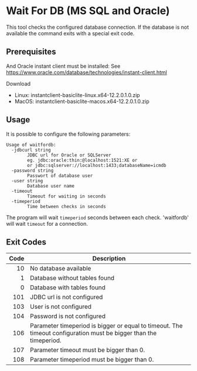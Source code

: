 Wait For DB (MS SQL and Oracle)
=========================
This tool checks the configured database connection. If the database is not available the command exits with a special exit code.

Prerequisites
-------------------------
And Oracle instant client must be installed:
See https://www.oracle.com/database/technologies/instant-client.html

Download
- Linux: instantclient-basiclite-linux.x64-12.2.0.1.0.zip
- MacOS: instantclient-basiclite-macos.x64-12.2.0.1.0.zip

Usage
-------------------------

It is possible to configure the following parameters:

```
Usage of waitfordb:
  -jdbcurl string
        JDBC url for Oracle or SQLServer
        eg. jdbc:oracle:thin:@localhost:1521:XE or 
        or jdbc:sqlserver://localhost:1433;databaseName=icmdb
  -password string
    	Passwort of database user
  -user string
    	Database user name
  -timeout
    	Timeout for waiting in seconds
  -timeperiod
    	Time between checks in seconds
```
    	
The program will wait `timeperiod` seconds between each check. 'waitfordb' will wait `timeout` for a connection.

Exit Codes
-------------------------
| Code | Description |
|----:|------------------------|
| 10 | No database available |
|  1 | Database without tables found |
|  0 | Database with tables found |
| 101 | JDBC url is not configured |
| 103 | User is not configured |
| 104 | Password is not configured |
| 106 | Parameter timeperiod is bigger or equal to timeout. The timeout configuration must be bigger than the timeperiod. |
| 107 | Parameter timeout must be bigger than 0. |
| 108 | Parameter timeperiod must be bigger than 0. |